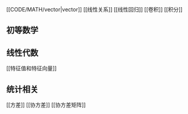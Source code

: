


[[CODE/MATH/vector|vector]] [[线性关系]] [[线性回归]] [[卷积]] [[积分]]

## 初等数学

## 线性代数

[[特征值和特征向量]]



## 统计相关 

[[方差]] [[协方差]] [[协方差矩阵]]
